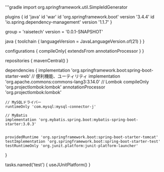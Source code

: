 '''gradle
import org.springframework.util.SimpleIdGenerator

plugins {
	id 'java'
	id 'war'
	id 'org.springframework.boot' version '3.4.4'
	id 'io.spring.dependency-management' version '1.1.7'
}

group = 'raisetech'
version = '0.0.1-SNAPSHOT'

java {
	toolchain {
		languageVersion = JavaLanguageVersion.of(21)
	}
}

configurations {
	compileOnly{
		extendsFrom annotationProcessor
	}
}

repositories {
	mavenCentral()
}

dependencies {
	implementation 'org.springframework.boot:spring-boot-starter-web'
	// 便利機能、ユーティリティ
	implementation 'org.apache.commons:commons-lang3:3.14.0'
	// Lombok
	compileOnly 'org.projectlombok:lombok'
	annotationProcessor 'org.projectlombok:lombok'

	// MySQLドライバー
	runtimeOnly 'com.mysql:mysql-connector-j'

	// MyBatis
	implementation 'org.mybatis.spring.boot:mybatis-spring-boot-starter:3.0.3'


	providedRuntime 'org.springframework.boot:spring-boot-starter-tomcat'
	testImplementation 'org.springframework.boot:spring-boot-starter-test'
	testRuntimeOnly 'org.junit.platform:junit-platform-launcher'
}

tasks.named('test') {
	useJUnitPlatform()
}
